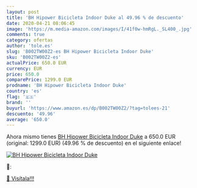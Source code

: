 ```yaml
---
layout: post
title: 'BH Hipower Bicicleta Indoor Duke al 49.96 % de descuento'
date: 2020-04-21 08:06:45
image: 'https://m.media-amazon.com/images/I/41f0w-hmRgL._SL400_.jpg'
comments: true
category: ofertas
author: 'tole.es'
slug: 'B002TW00Z2-es BH Hipower Bicicleta Indoor Duke'
sku: 'B002TW00Z2-es'
actualPrice: 650.0 EUR
currency: EUR
price: 650.0
comparePrice: 1299.0 EUR
prodname: 'BH Hipower Bicicleta Indoor Duke'
country: 'es'
flag: '🇪🇸'
brand: ''
buyurl: 'https://www.amazon.es/dp/B002TW00Z2/?tag=tolees-21'
descuento: '49.96'
average: '650.0'
---
```


Ahora mismo tienes [BH Hipower Bicicleta Indoor Duke](https://www.amazon.es/dp/B002TW00Z2/?tag=tolees-21) a 650.0 EUR (original: 1299.0 EUR) (49.96 %  de descuento) en el siguiente enlace!

[![BH Hipower Bicicleta Indoor Duke](https://m.media-amazon.com/images/I/41f0w-hmRgL._SL400_.jpg)](https://www.amazon.es/dp/B002TW00Z2/?tag=tolees-21)

🔎:


[🛒 Visítala!!!](https://www.amazon.es/dp/B002TW00Z2/?tag=tolees-21)
